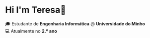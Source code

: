 # Hi I'm Teresa👋

🎓 Estudante de **Engenharia Informática** @ **Universidade do Minho**  
💻 Atualmente no **2.º ano**  
